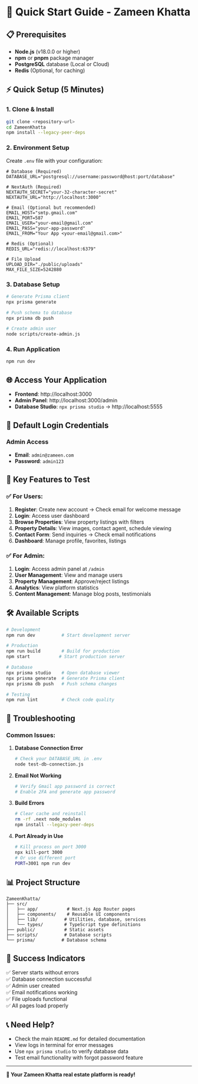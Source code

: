 # 🚀 Quick Start Guide - Zameen Khatta

## 📋 Prerequisites

- **Node.js** (v18.0.0 or higher)
- **npm** or **pnpm** package manager
- **PostgreSQL** database (Local or Cloud)
- **Redis** (Optional, for caching)

## ⚡ Quick Setup (5 Minutes)

### 1. **Clone & Install**
```bash
git clone <repository-url>
cd ZameenKhatta
npm install --legacy-peer-deps
```

### 2. **Environment Setup**
Create `.env` file with your configuration:
```env
# Database (Required)
DATABASE_URL="postgresql://username:password@host:port/database"

# NextAuth (Required)
NEXTAUTH_SECRET="your-32-character-secret"
NEXTAUTH_URL="http://localhost:3000"

# Email (Optional but recommended)
EMAIL_HOST="smtp.gmail.com"
EMAIL_PORT=587
EMAIL_USER="your-email@gmail.com"
EMAIL_PASS="your-app-password"
EMAIL_FROM="Your App <your-email@gmail.com>"

# Redis (Optional)
REDIS_URL="redis://localhost:6379"

# File Upload
UPLOAD_DIR="./public/uploads"
MAX_FILE_SIZE=5242880
```

### 3. **Database Setup**
```bash
# Generate Prisma client
npx prisma generate

# Push schema to database
npx prisma db push

# Create admin user
node scripts/create-admin.js
```

### 4. **Run Application**
```bash
npm run dev
```

## 🌐 **Access Your Application**

- **Frontend**: http://localhost:3000
- **Admin Panel**: http://localhost:3000/admin
- **Database Studio**: `npx prisma studio` → http://localhost:5555

## 🔐 **Default Login Credentials**

### Admin Access
- **Email**: `admin@zameen.com`
- **Password**: `admin123`

## 🎯 **Key Features to Test**

### ✅ **For Users:**
1. **Register**: Create new account → Check email for welcome message
2. **Login**: Access user dashboard
3. **Browse Properties**: View property listings with filters
4. **Property Details**: View images, contact agent, schedule viewing
5. **Contact Form**: Send inquiries → Check email notifications
6. **Dashboard**: Manage profile, favorites, listings

### ✅ **For Admin:**
1. **Login**: Access admin panel at `/admin`
2. **User Management**: View and manage users
3. **Property Management**: Approve/reject listings
4. **Analytics**: View platform statistics
5. **Content Management**: Manage blog posts, testimonials

## 🛠️ **Available Scripts**

```bash
# Development
npm run dev          # Start development server

# Production
npm run build        # Build for production
npm start           # Start production server

# Database
npx prisma studio    # Open database viewer
npx prisma generate  # Generate Prisma client
npx prisma db push   # Push schema changes

# Testing
npm run lint         # Check code quality
```

## 🔧 **Troubleshooting**

### Common Issues:

1. **Database Connection Error**
   ```bash
   # Check your DATABASE_URL in .env
   node test-db-connection.js
   ```

2. **Email Not Working**
   ```bash
   # Verify Gmail app password is correct
   # Enable 2FA and generate app password
   ```

3. **Build Errors**
   ```bash
   # Clear cache and reinstall
   rm -rf .next node_modules
   npm install --legacy-peer-deps
   ```

4. **Port Already in Use**
   ```bash
   # Kill process on port 3000
   npx kill-port 3000
   # Or use different port
   PORT=3001 npm run dev
   ```

## 📊 **Project Structure**

```
ZameenKhatta/
├── src/
│   ├── app/           # Next.js App Router pages
│   ├── components/    # Reusable UI components
│   ├── lib/          # Utilities, database, services
│   └── types/        # TypeScript type definitions
├── public/           # Static assets
├── scripts/          # Database scripts
└── prisma/          # Database schema
```

## 🎉 **Success Indicators**

✅ Server starts without errors  
✅ Database connection successful  
✅ Admin user created  
✅ Email notifications working  
✅ File uploads functional  
✅ All pages load properly  

## 📞 **Need Help?**

- Check the main `README.md` for detailed documentation
- View logs in terminal for error messages
- Use `npx prisma studio` to verify database data
- Test email functionality with forgot password feature

---

**🚀 Your Zameen Khatta real estate platform is ready!**
